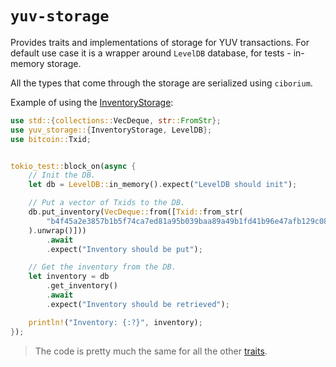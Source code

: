 # `yuv-storage`

Provides traits and implementations of storage for YUV transactions. For default
use case it is a wrapper around `LevelDB` database, for tests - in-memory storage.

All the types that come through the storage are serialized using `ciborium`.

Example of using the [InventoryStorage](src/traits/inventory.rs):

```rust
use std::{collections::VecDeque, str::FromStr};
use yuv_storage::{InventoryStorage, LevelDB};
use bitcoin::Txid;


tokio_test::block_on(async {
    // Init the DB.
    let db = LevelDB::in_memory().expect("LevelDB should init");

    // Put a vector of Txids to the DB.
    db.put_inventory(VecDeque::from([Txid::from_str(
        "b4f45a2e3857b1b5f74ca7ed81a95b039baa89a49b1fd41b96e47afb129c0810",
    ).unwrap()]))
        .await
        .expect("Inventory should be put");

    // Get the inventory from the DB.
    let inventory = db
        .get_inventory()
        .await
        .expect("Inventory should be retrieved");

    println!("Inventory: {:?}", inventory);
});
```

> The code is pretty much the same for all the other [traits](src/traits/).
